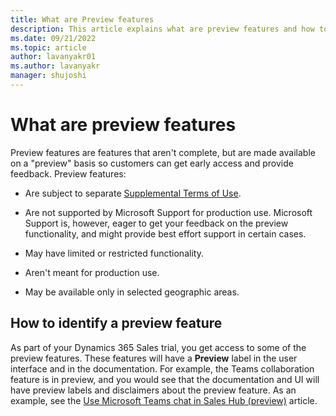 ```yaml
---
title: What are Preview features
description: This article explains what are preview features and how to identify them in your trial instance.
ms.date: 09/21/2022
ms.topic: article
author: lavanyakr01
ms.author: lavanyakr
manager: shujoshi
---
```


# What are preview features

Preview features are features that aren't complete, but are made available on a "preview" basis so customers can get early access and provide feedback. Preview features:

- Are subject to separate [Supplemental Terms of Use](https://go.microsoft.com/fwlink/p/?LinkId=511446).

- Are not supported by Microsoft Support for production use. Microsoft Support is, however, eager to get your feedback on the preview functionality, and might provide best effort support in certain cases.

- May have limited or restricted functionality.

- Aren't meant for production use.

- May be available only in selected geographic areas.


## How to identify a preview feature

As part of your Dynamics 365 Sales trial, you get access to some of the preview features. These features will have a **Preview** label in the user interface and in the documentation. For example, the Teams collaboration feature is in preview, and you would see that the documentation and UI will have preview labels and disclaimers about the preview feature. As an example, see the [Use Microsoft Teams chat in Sales Hub (preview)](teams-integration/using-teams-chat-in-dynamics.md) article.
